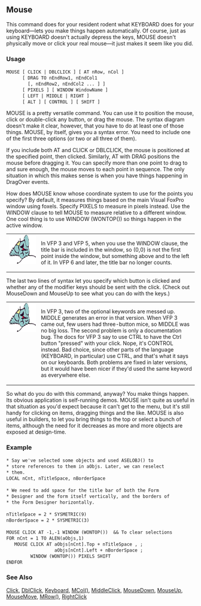 ## Mouse

This command does for your resident rodent what KEYBOARD does for your keyboard&mdash;lets you make things happen automatically. Of course, just as using KEYBOARD doesn't actually depress the keys, MOUSE doesn't physically move or click your real mouse&mdash;it just makes it seem like you did. 

### Usage

```foxpro
MOUSE [ CLICK | DBLCLICK ] [ AT nRow, nCol ]
      [ DRAG TO nEndRow1, nEndCol1
        [, nEndRow2, nEndCol2 ... ] ]
      [ PIXELS ] [ WINDOW WindowName ]
      [ LEFT | MIDDLE | RIGHT ]
      [ ALT ] [ CONTROL ] [ SHIFT ]
```

MOUSE is a pretty versatile command. You can use it to position the mouse, click or double-click any button, or drag the mouse. The syntax diagram doesn't make it clear, however, that you have to do at least one of those things. MOUSE, by itself, gives you a syntax error. You need to include one of the first three options (or two or all three of them).

If you include both AT and CLICK or DBLCLICK, the mouse is positioned at the specified point, then clicked. Similarly, AT with DRAG positions the mouse before dragging it. You can specify more than one point to drag to and sure enough, the mouse moves to each point in sequence. The only situation in which this makes sense is when you have things happening in DragOver events.

How does MOUSE know whose coordinate system to use for the points you specify? By default, it measures things based on the main Visual FoxPro window using foxels. Specify PIXELS to measure in pixels instead. Use the WINDOW clause to tell MOUSE to measure relative to a different window. One cool thing is to use WINDOW (WONTOP()) so things happen in the active window.

<table>
<tr>
  <td width="17%" valign="top">
<img width="95" height="78" src="fixbug1.gif">
  </td>
  <td width="83%">
  <p>In VFP 3 and VFP 5, when you use the WINDOW clause, the title bar is included in the window, so (0,0) is not the first point inside the window, but something above and to the left of it. In VFP 6 and later, the title bar no longer counts.</p>
  </td>
 </tr>
</table>

The last two lines of syntax let you specify which button is clicked and whether any of the modifier keys should be sent with the click. (Check out MouseDown and MouseUp to see what you can do with the keys.)

<table>
<tr>
  <td width="17%" valign="top">
<img width="95" height="78" src="fixbug1.gif">
  </td>
  <td width="83%">
  <p>In VFP 3, two of the optional keywords are messed up. MIDDLE generates an error in that version. When VFP 3 came out, few users had three-button mice, so MIDDLE was no big loss. The second problem is only a documentation bug. The docs for VFP 3 say to use CTRL to have the Ctrl button &quot;pressed&quot; with your click. Nope, it's CONTROL instead. Bad choice, since other parts of the language (KEYBOARD, in particular) use CTRL, and that's what it says on our keyboards. Both problems are fixed in later versions, but it would have been nicer if they'd used the same keyword as everywhere else.</p>
  </td>
 </tr>
</table>

So what do you do with this command, anyway? You make things happen. Its obvious application is self-running demos. MOUSE isn't quite as useful in that situation as you'd expect because it can't get to the menu, but it's still handy for clicking on items, dragging things and the like. MOUSE is also useful in builders, to let you bring things to the top or select a bunch of items, although the need for it decreases as more and more objects are exposed at design-time.

### Example

```foxpro
* Say we've selected some objects and used ASELOBJ() to
* store references to them in aObjs. Later, we can reselect
* them.
LOCAL nCnt, nTitleSpace, nBorderSpace

* We need to add space for the title bar of both the Form
* Designer and the form itself vertically, and the borders of
* the Form Designer horizontally.

nTitleSpace = 2 * SYSMETRIC(9)
nBorderSpace = 2 * SYSMETRIC(3)

MOUSE CLICK AT -1,-1 WINDOW (WONTOP())  && To clear selections
FOR nCnt = 1 TO ALEN(aObjs,1)
   MOUSE CLICK AT aObjs[nCnt].Top + nTitleSpace , ;
                  aObjs[nCnt].Left + nBorderSpace ;
         WINDOW (WONTOP()) PIXELS SHIFT
ENDFOR
```
### See Also

[Click](s4g341.md), [DblClick](s4g341.md), [Keyboard](s4g191.md), [MCol()](s4g192.md), [MiddleClick](s4g341.md), [MouseDown](s4g378.md), [MouseUp](s4g378.md), [MouseMove](s4g608.md), [MRow()](s4g192.md), [RightClick](s4g341.md)
